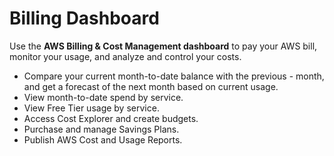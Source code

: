 # Billing Dashboard

Use the **AWS Billing & Cost Management dashboard** to pay your AWS bill, monitor your usage, and analyze and control your costs.

- Compare your current month-to-date balance with the previous - month, and get a forecast of the next month based on current usage.
- View month-to-date spend by service.
- View Free Tier usage by service.
- Access Cost Explorer and create budgets.
- Purchase and manage Savings Plans.
- Publish AWS Cost and Usage Reports.

